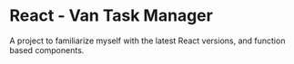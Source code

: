 # React - Van Task Manager
A project to familiarize myself with the latest React versions, and function based components.   